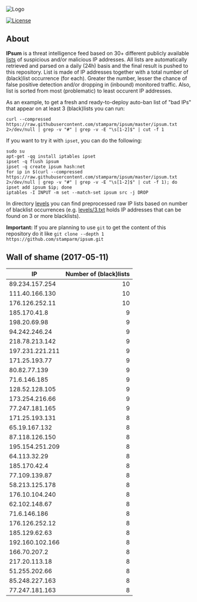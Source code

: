 ![Logo](logo.png)

[![License](https://img.shields.io/badge/license-Public_domain-red.svg)](https://wiki.creativecommons.org/wiki/Public_domain)

About
----

**IPsum** is a threat intelligence feed based on 30+ different publicly available [lists](https://github.com/stamparm/maltrail) of suspicious and/or malicious IP addresses. All lists are automatically retrieved and parsed on a daily (24h) basis and the final result is pushed to this repository. List is made of IP addresses together with a total number of (black)list occurrence (for each). Greater the number, lesser the chance of false positive detection and/or dropping in (inbound) monitored traffic. Also, list is sorted from most (problematic) to least occurent IP addresses.

As an example, to get a fresh and ready-to-deploy auto-ban list of "bad IPs" that appear on at least 3 (black)lists you can run:

```
curl --compressed https://raw.githubusercontent.com/stamparm/ipsum/master/ipsum.txt 2>/dev/null | grep -v "#" | grep -v -E "\s[1-2]$" | cut -f 1
```

If you want to try it with `ipset`, you can do the following:

```
sudo su
apt-get -qq install iptables ipset
ipset -q flush ipsum
ipset -q create ipsum hash:net
for ip in $(curl --compressed https://raw.githubusercontent.com/stamparm/ipsum/master/ipsum.txt 2>/dev/null | grep -v "#" | grep -v -E "\s[1-2]$" | cut -f 1); do ipset add ipsum $ip; done
iptables -I INPUT -m set --match-set ipsum src -j DROP
```

In directory [levels](levels) you can find preprocessed raw IP lists based on number of blacklist occurrences (e.g. [levels/3.txt](levels/3.txt) holds IP addresses that can be found on 3 or more blacklists).

**Important:** If you are planning to use `git` to get the content of this repository do it like `git clone --depth 1 https://github.com/stamparm/ipsum.git`

Wall of shame (2017-05-11)
----

|IP|Number of (black)lists|
|---|--:|
89.234.157.254|10
111.40.166.130|10
176.126.252.11|10
185.170.41.8|9
198.20.69.98|9
94.242.246.24|9
218.78.213.142|9
197.231.221.211|9
171.25.193.77|9
80.82.77.139|9
71.6.146.185|9
128.52.128.105|9
173.254.216.66|9
77.247.181.165|9
171.25.193.131|8
65.19.167.132|8
87.118.126.150|8
195.154.251.209|8
64.113.32.29|8
185.170.42.4|8
77.109.139.87|8
58.213.125.178|8
176.10.104.240|8
62.102.148.67|8
71.6.146.186|8
176.126.252.12|8
185.129.62.63|8
192.160.102.166|8
166.70.207.2|8
217.20.113.18|8
51.255.202.66|8
85.248.227.163|8
77.247.181.163|8
